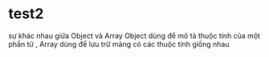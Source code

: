 # test2
sự khác nhau giữa Object và Array 
Object dùng để mô tả thuộc tính của một phần tử , Array dùng để lưu trữ mảng có các thuộc tính giống nhau 
